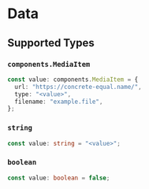 # Data


## Supported Types

### `components.MediaItem`

```typescript
const value: components.MediaItem = {
  url: "https://concrete-equal.name/",
  type: "<value>",
  filename: "example.file",
};
```

### `string`

```typescript
const value: string = "<value>";
```

### `boolean`

```typescript
const value: boolean = false;
```

